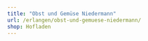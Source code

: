 ```yaml
---
title: "Obst und Gemüse Niedermann"
url: /erlangen/obst-und-gemuese-niedermann/
shop: Hofladen
---
```

